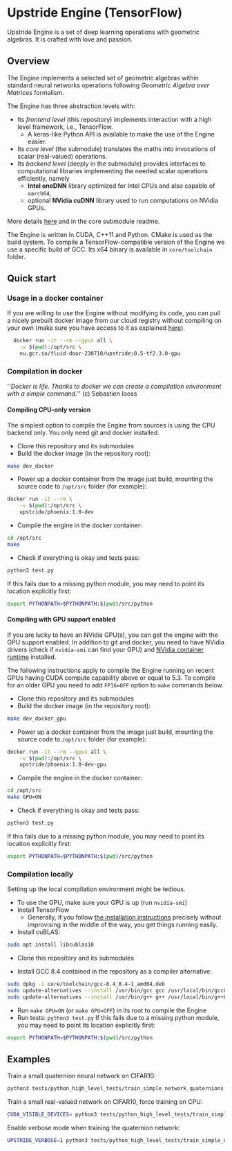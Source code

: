 # Upstride Engine (TensorFlow)
Upstride Engine is a set of deep learning operations with geometric algebras. It is crafted with love and passion.

## Overview
The Engine implements a selected set of geometric algebras within standard neural networks operations following _Geometric Algebra over Matrices_ formalism.

The Engine has three abstraction levels with:

* Its *frontend level* (this repository) implements interaction with a high level framework, i.e., TensorFlow.
  * A keras-like Python API is available to make the use of the Engine easier.
* Its *core level* (the submodule) translates the maths into invocations of scalar (real-valued) operations.
* Its *backend level* (deeply in the submodule) provides interfaces to computational libraries implementing the needed scalar operations efficiently, namely
  * **Intel oneDNN** library optimized for Intel CPUs and also capable of `aarch64`,
  * optional **NVidia cuDNN** library used to run computations on NVidia GPUs.

More details [here](https://upstride.atlassian.net/wiki/spaces/phoenix/pages/405766200/Engine+v2.0+architecture+and+designing+principles) and in the core submodule readme.

The Engine is written in CUDA, C++11 and Python. CMake is used as the build system. To compile a TensorFlow-compatible version of the Engine we use a specific build of GCC. Its x64 binary is available in `core/toolchain` folder.

## Quick start

### Usage in a docker container
If you are willing to use the Engine without modifying its code, you can pull a nicely prebuilt docker image from our cloud registry without compiling on your own (make sure you have access to it as explained [here](https://upstride.atlassian.net/wiki/spaces/UPSTRIDE/pages/425525257/How+to+deploy+UpStride+training)).
```bash
  docker run -it --rm --gpus all \
    -v $(pwd):/opt/src \
    eu.gcr.io/fluid-door-230710/upstride:0.5-tf2.3.0-gpu
```

### Compilation in docker
''_Docker is life. Thanks to docker we can create a compilation environment with a simple command._'' (c) Sebastien Iooss

#### Compiling CPU-only version
The simplest option to compile the Engine from sources is using the CPU backend only. You only need git and docker installed.

- Clone this repository and its submodules
- Build the docker image (in the repository root):
```bash
make dev_docker
```

- Power up a docker container from the image just build, mounting the source code to `/opt/src` folder (for example):
```bash
docker run -it --rm \
    -v $(pwd):/opt/src \
    upstride/phoenix:1.0-dev
```

- Compile the engine in the docker container:
```bash
cd /opt/src
make
```

- Check if everything is okay and tests pass:
```bash
python3 test.py
```
  If this fails due to a missing python module, you may need to point its location explicitly first:

```bash
export PYTHONPATH=$PYTHONPATH:$(pwd)/src/python
```

#### Compiling with GPU support enabled
If you are lucky to have an NVidia GPU(s), you can get the engine with the GPU support enabled. In addition to git and docker, you need to have NVidia drivers (check if `nvidia-smi` can find your GPU) and [NVidia container runtime](https://github.com/NVIDIA/nvidia-container-runtime#installation) installed.

The following instructions apply to compile the Engine running on recent GPUs having CUDA compute capability above or equal to 5.3. To compile for an older GPU you need to add `FP16=OFF` option to `make` commands below.

- Clone this repository and its submodules
- Build the docker image (in the repository root):
```bash
make dev_docker_gpu
```

- Power up a docker container from the image just build, mounting the source code to `/opt/src` folder (for example):
```bash
docker run -it --rm --gpus all \
    -v $(pwd):/opt/src \
    upstride/phoenix:1.0-dev-gpu
```

- Compile the engine in the docker container:
```bash
cd /opt/src
make GPU=ON
```

- Check if everything is okay and tests pass:
```bash
python3 test.py
```

  If this fails due to a missing python module, you may need to point its location explicitly first:
```bash
export PYTHONPATH=$PYTHONPATH:$(pwd)/src/python
```

### Compilation locally
Setting up the local compilation environment might be tedious.

- To use the GPU, make sure your GPU is up (run `nvidia-smi`)
- Install TensorFlow
  - Generally, if you follow [the installation instructions](https://www.tensorflow.org/install/gpu#linux_setup) precisely without improvising in the middle of the way, you get things running easily.
- Install cuBLAS:
```bash
sudo apt install libcublas10
```

- Clone this repository and its submodules

- Install GCC 8.4 contained in the repository as a compiler alternative:
```bash
sudo dpkg -i core/toolchain/gcc-8.4_8.4-1_amd64.deb
sudo update-alternatives --install /usr/bin/gcc gcc /usr/local/bin/gcc8.4  100
sudo update-alternatives --install /usr/bin/g++ g++ /usr/local/bin/g++8.4  100
```

- Run `make GPU=ON` (or `make GPU=OFF`) in its root to compile the Engine
- Run tests: `python3 test.py`
  If this fails due to a missing python module, you may need to point its location explicitly first:

```bash
export PYTHONPATH=$PYTHONPATH:$(pwd)/src/python
```


## Examples
Train a small quaternion neural network on CIFAR10:
```bash
python3 tests/python_high_level_tests/train_simple_network_quaternions.py
```

Train a small real-valued network on CIFAR10, force training on CPU:
```bash
CUDA_VISIBLE_DEVICES= python3 tests/python_high_level_tests/train_simple_network_scalars.py
```

Enable verbose mode when training the quaternion network:
```bash
UPSTRIDE_VERBOSE=1 python3 tests/python_high_level_tests/train_simple_network_quaternions.py
```